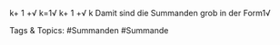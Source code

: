 k+ 1 +√
k=1√
k+ 1 +√
k
Damit sind die Summanden grob in der Form1√

   Tags & Topics:
   #Summanden
   #Summande